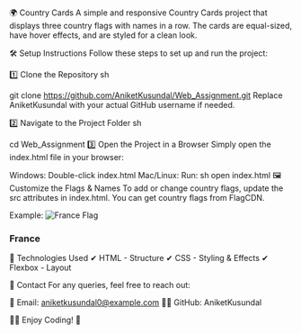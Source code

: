 🌍 Country Cards
A simple and responsive Country Cards project that displays three country flags with names in a row. The cards are equal-sized, have hover effects, and are styled for a clean look.

🛠️ Setup Instructions
Follow these steps to set up and run the project:

1️⃣ Clone the Repository
sh

git clone https://github.com/AniketKusundal/Web_Assignment.git
Replace AniketKusundal with your actual GitHub username if needed.

2️⃣ Navigate to the Project Folder
sh

cd Web_Assignment
3️⃣ Open the Project in a Browser
Simply open the index.html file in your browser:

Windows: Double-click index.html
Mac/Linux: Run:
sh
open index.html
🖼️ Customize the Flags & Names
To add or change country flags, update the <img> src attributes in index.html.
You can get country flags from FlagCDN.

Example:
<img src="https://flagcdn.com/w40/fr.png" alt="France Flag">
<h3>France</h3>
🚀 Technologies Used
✔ HTML - Structure
✔ CSS - Styling & Effects
✔ Flexbox - Layout

📧 Contact
For any queries, feel free to reach out:

📩 Email: aniketkusundal0@example.com
👨‍💻 GitHub: AniketKusundal

🎨✨ Enjoy Coding! 🚀
